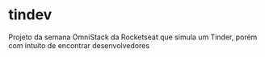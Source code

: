# tindev
Projeto da semana OmniStack da Rocketseat que simula um Tinder, porém com intuito de encontrar desenvolvedores
